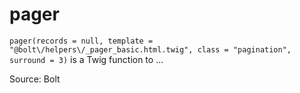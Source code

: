 # pager

`pager(records = null, template = "@bolt\/helpers\/_pager_basic.html.twig", class = "pagination", surround = 3)` is a Twig function to ...


Source: Bolt